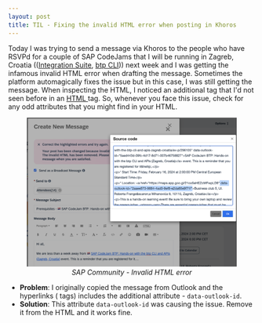```yaml
---
layout: post
title: TIL - Fixing the invalid HTML error when posting in Khoros
---
```


Today I was trying to send a message via Khoros to the people who have RSVPd for a couple of SAP CodeJams that I will be running in Zagreb, Croatia (([Integration Suite](https://community.sap.com/t5/sap-codejam/sap-codejam-btp-connecting-systems-and-services-using-sap-integration-suite/ev-p/296103), [btp CLI](https://community.sap.com/t5/sap-codejam/sap-codejam-btp-hands-on-with-the-btp-cli-and-apis-zagreb-croatia/ev-p/296105))) next week and I was getting the infamous invalid HTML error when drafting the message. Sometimes the platform automagically fixes the issue but in this case, I was still getting the message. When inspecting the HTML, I noticed an additional tag that I'd not seen before in an [HTML <a> tag](https://www.w3schools.com/tags/tag_a.asp). So, whenever you face this issue, check for any odd attributes that you might find in your HTML.

<p align = "center">
    <img alt="SAP Community - Invalid HTML error" src="../images/sap-community-invalid-html.png" width="85%"/><br/>
    <i>SAP Community - Invalid HTML error</i>
</p>

- **Problem**: I originally copied the message from Outlook and the hyperlinks (<a> tags) includes the additional attribute - `data-outlook-id`.
- **Solution**: This attribute `data-outlook-id` was causing the issue. Remove it from the HTML and it works fine.